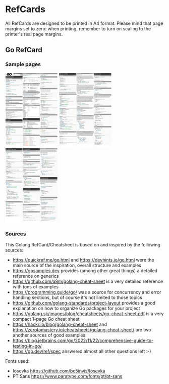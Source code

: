 # RefCards

All RefCards are designed to be printed in A4 format. Please mind that page margins set to zero: when printing, remember to turn on scaling to the printer's real page margins.
## Go RefCard

### Sample pages

<img src="images/go-refcard-preview-1.png" width="33%">
<img src="images/go-refcard-preview-2.png" width="33%">
<img src="images/go-refcard-preview-3.png" width="33%">

### Sources
This Golang RefCard/Cheatsheet is based on and inspired by the following sources:

* https://quickref.me/go.html and https://devhints.io/go.html were the main source of the inspiration, overall structure and examples
* https://gosamples.dev provides (among other great things) a detailed reference on generics
* https://github.com/a8m/golang-cheat-sheet is a very detailed reference with tons of examples
* https://programming.guide/go/ was a source for concurrency and error handling sections, but of course it's not limited to those topics
* https://github.com/golang-standards/project-layout provides a good explanation on how to organize Go packages for your project
* https://golang.sk/images/blog/cheatsheets/go-cheat-sheet.pdf is a very compact 1-page Go cheat sheet
* https://hackr.io/blog/golang-cheat-sheet and https://zerotomastery.io/cheatsheets/golang-cheat-sheet/ are two another sources of good examples
* https://blog.jetbrains.com/go/2022/11/22/comprehensive-guide-to-testing-in-go/
* https://go.dev/ref/spec answered almost all other questions left :-)

Fonts used:
* Iosevka https://github.com/be5invis/Iosevka
* PT Sans https://www.paratype.com/fonts/pt/pt-sans
